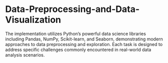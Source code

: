 # Data-Preprocessing-and-Data-Visualization
The implementation utilizes Python’s powerful data science libraries including Pandas, NumPy, Scikit-learn, and Seaborn, demonstrating modern approaches to data preprocessing and exploration. Each task is designed to address specific challenges commonly encountered in real-world data analysis scenarios.
